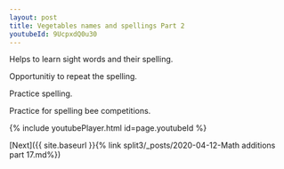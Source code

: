 ```yaml
---
layout: post
title: Vegetables names and spellings Part 2
youtubeId: 9UcpxdQ0u30
---
```

 
 
Helps to learn sight words and their spelling.

Opportunitiy to repeat the spelling. 

Practice spelling. 
 
Practice for spelling bee competitions. 
 
{% include youtubePlayer.html id=page.youtubeId %}
 
 

[Next]({{ site.baseurl }}{% link  split3/_posts/2020-04-12-Math additions part 17.md%})
 
